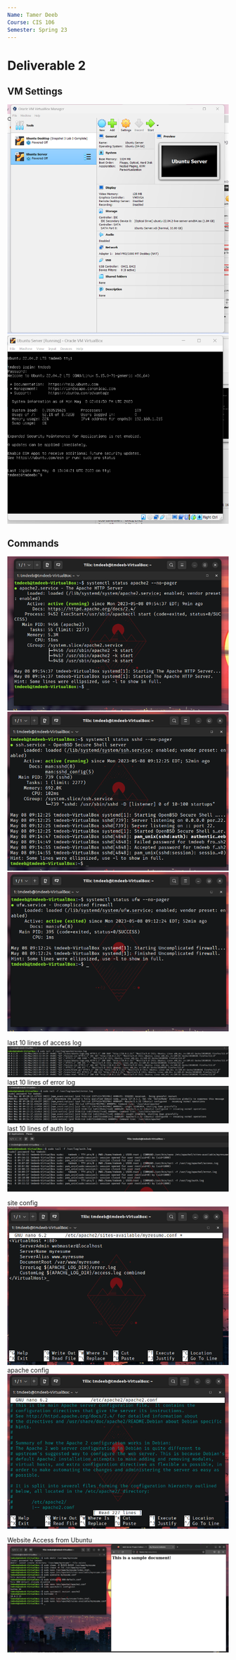 ```yaml
---
Name: Tamer Deeb
Course: CIS 106
Semester: Spring 23
---
```


# Deliverable 2

## VM Settings
![Settings](Server1.png)
![Log-in](Server2.png)

## Commands

![Apache Status](d2.4.1.png)
![SSH Status](d2.4.2.png)
![System status](d2.4.3.png)

last 10 lines of access log
![Access](d2.5.1.png)
last 10 lines of error log
![Error](d2.5.2.png)
last 10 lines of auth log
![auth log](d2.5.3.png)

site config
![site](d2.6.1.png)
apache config
![apache2](d2.6.2.png)

Website Access from Ubuntu
![Web](d2.7.1.png)